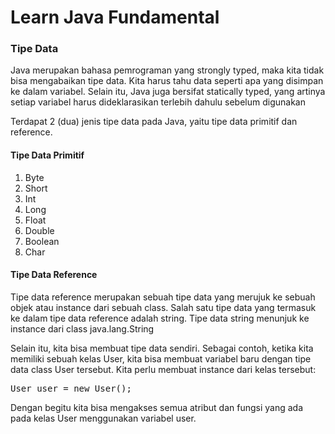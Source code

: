 # Learn Java Fundamental

### Tipe Data
<p>Java merupakan bahasa pemrograman yang strongly typed, maka kita tidak bisa mengabaikan tipe data. Kita harus tahu data seperti apa yang disimpan ke dalam variabel. Selain itu, Java juga bersifat statically typed, yang artinya setiap variabel harus dideklarasikan terlebih dahulu sebelum digunakan</p>
<p>Terdapat 2 (dua) jenis tipe data pada Java, yaitu tipe data primitif dan reference. </p>

#### Tipe Data Primitif
1. Byte
2. Short
3. Int
4. Long
5. Float
6. Double
7. Boolean
8. Char

#### Tipe Data Reference
<p>Tipe data reference merupakan sebuah tipe data yang merujuk ke sebuah objek atau instance dari sebuah class. Salah satu tipe data yang termasuk ke dalam tipe data reference adalah string. Tipe data string menunjuk ke instance dari class java.lang.String</p>
<p>Selain itu, kita bisa membuat tipe data sendiri. Sebagai contoh, ketika kita memiliki sebuah kelas User, kita bisa membuat variabel baru dengan tipe data class User tersebut. Kita perlu membuat instance dari kelas tersebut:</p>
<pre>
User user = new User();
</pre>
Dengan begitu kita bisa mengakses semua atribut dan fungsi yang ada pada kelas User menggunakan variabel user.